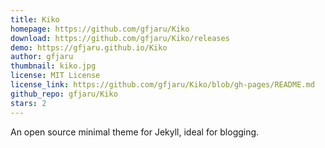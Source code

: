 ```yaml
---
title: Kiko
homepage: https://github.com/gfjaru/Kiko
download: https://github.com/gfjaru/Kiko/releases
demo: https://gfjaru.github.io/Kiko
author: gfjaru
thumbnail: kiko.jpg
license: MIT License
license_link: https://github.com/gfjaru/Kiko/blob/gh-pages/README.md
github_repo: gfjaru/Kiko
stars: 2
---
```


An open source minimal theme for Jekyll, ideal for blogging.

